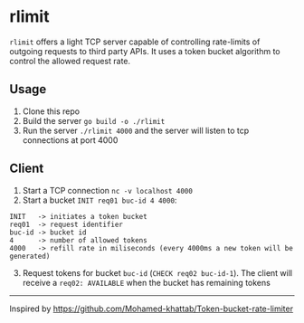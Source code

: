 # rlimit

`rlimit` offers a light TCP server capable of controlling rate-limits of outgoing requests to third party APIs. It uses a token bucket algorithm to control the allowed request rate.


## Usage

1. Clone this repo
2. Build the server `go build -o ./rlimit`
3. Run the server `./rlimit 4000` and the server will listen to tcp connections at port 4000

## Client

1. Start a TCP connection `nc -v localhost 4000`
2. Start a bucket `INIT req01 buc-id 4 4000`:
```
INIT   -> initiates a token bucket
req01  -> request identifier
buc-id -> bucket id
4      -> number of allowed tokens
4000   -> refill rate in miliseconds (every 4000ms a new token will be generated)
```
3. Request tokens for bucket `buc-id` (`CHECK req02 buc-id-1`). The client will receive a `req02: AVAILABLE` when the bucket has remaining tokens

---

Inspired by https://github.com/Mohamed-khattab/Token-bucket-rate-limiter